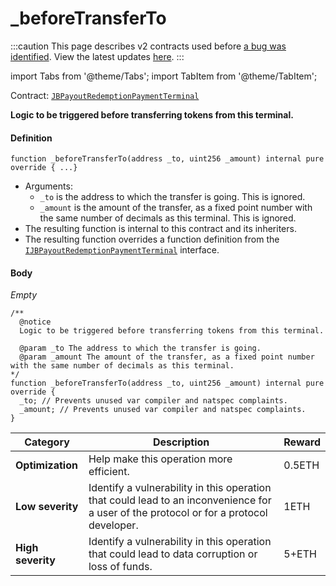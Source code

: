 # _beforeTransferTo

:::caution
This page describes v2 contracts used before [a bug was identified](/2022-05-24/). View the latest updates [here](https://juicebox.money/#/v2-bug-updates/).
:::

import Tabs from '@theme/Tabs';
import TabItem from '@theme/TabItem';

Contract: [`JBPayoutRedemptionPaymentTerminal`](/protocol/api/contracts/or-payment-terminals/jbethpaymentterminal/README.md)​‌

<Tabs>
<TabItem value="Step by step" label="Step by step">

**Logic to be triggered before transferring tokens from this terminal.**

#### Definition

```
function _beforeTransferTo(address _to, uint256 _amount) internal pure override { ...}
```

* Arguments:
  * `_to` is the address to which the transfer is going. This is ignored.
  * `_amount` is the amount of the transfer, as a fixed point number with the same number of decimals as this terminal. This is ignored.
* The resulting function is internal to this contract and its inheriters.
* The resulting function overrides a function definition from the [`IJBPayoutRedemptionPaymentTerminal`](/protocol/api/interfaces/ijbpayoutredemptionpaymentterminal.md) interface.

#### Body

_Empty_


</TabItem>

<TabItem value="Code" label="Code">

```
/** 
  @notice
  Logic to be triggered before transferring tokens from this terminal.

  @param _to The address to which the transfer is going.
  @param _amount The amount of the transfer, as a fixed point number with the same number of decimals as this terminal.
*/
function _beforeTransferTo(address _to, uint256 _amount) internal pure override {
  _to; // Prevents unused var compiler and natspec complaints.
  _amount; // Prevents unused var compiler and natspec complaints.
}
```

</TabItem>

<TabItem value="Bug bounty" label="Bug bounty">

| Category          | Description                                                                                                                            | Reward |
| ----------------- | -------------------------------------------------------------------------------------------------------------------------------------- | ------ |
| **Optimization**  | Help make this operation more efficient.                                                                                               | 0.5ETH |
| **Low severity**  | Identify a vulnerability in this operation that could lead to an inconvenience for a user of the protocol or for a protocol developer. | 1ETH   |
| **High severity** | Identify a vulnerability in this operation that could lead to data corruption or loss of funds.                                        | 5+ETH  |

</TabItem>
</Tabs>
